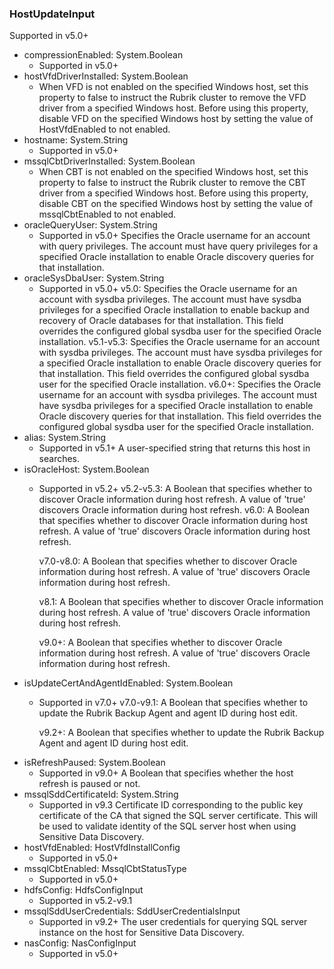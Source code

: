 ### HostUpdateInput
Supported in v5.0+

- compressionEnabled: System.Boolean
  - Supported in v5.0+
- hostVfdDriverInstalled: System.Boolean
  - When VFD is not enabled on the specified Windows host, set this property to false to instruct the Rubrik cluster to remove the VFD driver from a specified Windows host. Before using this property, disable VFD on the specified Windows host by setting the value of HostVfdEnabled to not enabled.
- hostname: System.String
  - Supported in v5.0+
- mssqlCbtDriverInstalled: System.Boolean
  - When CBT is not enabled on the specified Windows host, set this property to false to instruct the Rubrik cluster to remove the CBT driver from a specified Windows host. Before using this property, disable CBT on the specified Windows host by setting the value of mssqlCbtEnabled to not enabled.
- oracleQueryUser: System.String
  - Supported in v5.0+
      Specifies the Oracle username for an account with query privileges. The account must have query privileges for a specified Oracle installation to enable Oracle discovery queries for that installation.
- oracleSysDbaUser: System.String
  - Supported in v5.0+
      v5.0: Specifies the Oracle username for an account with sysdba privileges. The account must have sysdba privileges for a specified Oracle installation to enable backup and recovery of Oracle databases for that installation. This field overrides the configured global sysdba user for the specified Oracle installation.
      v5.1-v5.3: Specifies the Oracle username for an account with sysdba privileges. The account must have sysdba privileges for a specified Oracle installation to enable Oracle discovery queries for that installation. This field overrides the configured global sysdba user for the specified Oracle installation.
      v6.0+: Specifies the Oracle username for an account with sysdba privileges. The account must have sysdba privileges for a specified Oracle installation to enable Oracle discovery queries for that installation. This field overrides the configured global sysdba user for the specified Oracle installation.
- alias: System.String
  - Supported in v5.1+
      A user-specified string that returns this host in searches.
- isOracleHost: System.Boolean
  - Supported in v5.2+
      v5.2-v5.3: A Boolean that specifies whether to discover Oracle information during host refresh. A value of 'true' discovers Oracle information during host refresh.
      v6.0: A Boolean that specifies whether to discover Oracle information during host refresh. A value of 'true' discovers Oracle information during host refresh.
      
      v7.0-v8.0: A Boolean that specifies whether to discover Oracle information during host refresh. A value of 'true' discovers Oracle information during host refresh. 
      
      v8.1: A Boolean that specifies whether to discover Oracle information during host refresh. A value of 'true' discovers Oracle information during host refresh.
      
      v9.0+: A Boolean that specifies whether to discover Oracle information during host refresh. A value of 'true' discovers Oracle information during host refresh.
- isUpdateCertAndAgentIdEnabled: System.Boolean
  - Supported in v7.0+
      v7.0-v9.1: A Boolean that specifies whether to update the Rubrik Backup Agent and agent ID during host edit.  
      
      v9.2+: A Boolean that specifies whether to update the Rubrik Backup Agent and agent ID during host edit.
- isRefreshPaused: System.Boolean
  - Supported in v9.0+
      A Boolean that specifies whether the host refresh is paused or not.
- mssqlSddCertificateId: System.String
  - Supported in v9.3
      Certificate ID corresponding to the public key certificate of the CA that signed the SQL server certificate. This will be used to validate identity of the SQL server host when using Sensitive Data Discovery.
- hostVfdEnabled: HostVfdInstallConfig
  - Supported in v5.0+
- mssqlCbtEnabled: MssqlCbtStatusType
  - Supported in v5.0+
- hdfsConfig: HdfsConfigInput
  - Supported in v5.2-v9.1
- mssqlSddUserCredentials: SddUserCredentialsInput
  - Supported in v9.2+
      The user credentials for querying SQL server instance on the host for Sensitive Data Discovery.
- nasConfig: NasConfigInput
  - Supported in v5.0+
